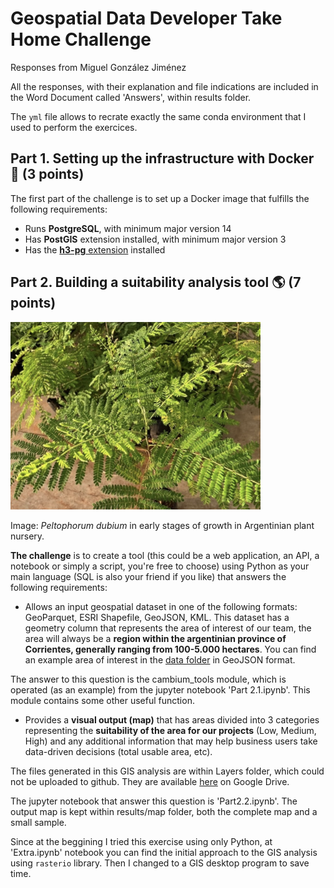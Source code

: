 # Geospatial Data Developer Take Home Challenge

Responses from Miguel González Jiménez

All the responses, with their explanation and file indications are included in the Word Document called 'Answers', within results folder.

The `yml` file allows to recrate exactly the same conda environment that I used to perform the exercices.

## Part 1. Setting up the infrastructure with Docker :whale: (3 points)

The first part of the challenge is to set up a Docker image that fulfills the following requirements:

- Runs **PostgreSQL**, with minimum major version 14 
- Has **PostGIS** extension installed, with minimum major version 3
- Has the [**h3-pg** extension](https://github.com/zachasme/h3-pg/tree/main/docs) installed

## Part 2. Building a suitability analysis tool :earth_americas: (7 points)

<img src="assets/img/peltophorum_dubium.png" width="400" height="300">

Image: _Peltophorum dubium_ in early stages of growth in Argentinian plant nursery.

**The challenge** is to create a tool (this could be a web application, an API, a notebook or simply a script, you're free to choose) using Python as your main language (SQL is also your friend if you like) that answers the following requirements:

- Allows an input geospatial dataset in one of the following formats: GeoParquet, ESRI Shapefile, GeoJSON, KML. This dataset has a geometry column that represents the area of interest of our team, the area will always be a **region within the argentinian province of Corrientes, generally ranging from 100-5.000 hectares**. You can find an example area of interest in the [data folder](data/) in GeoJSON format.

The answer to this question is the cambium_tools module, which is operated (as an example) from the jupyter notebook 'Part 2.1.ipynb'.
This module contains some other useful function.

- Provides a **visual output (map)** that has areas divided into 3 categories representing the **suitability of the area for our projects** (Low, Medium, High) and any additional information that may help business users take data-driven decisions (total usable area, etc).

The files generated in this GIS analysis are within Layers folder, which could not be uploaded to github. They are available [here](https://drive.google.com/drive/folders/1SfHQhcZvCr05-QabxZvqyv_s_9TFQwE7?usp=sharing) on Google Drive.

The jupyter notebook that answer this question is 'Part2.2.ipynb'. The output map is kept within results/map folder, both the complete map and a small sample.

Since at the beggining I tried this exercise using only Python, at 'Extra.ipynb' notebook you can find the initial approach to the GIS analysis using `rasterio` library. Then I changed to a GIS desktop program to save time.